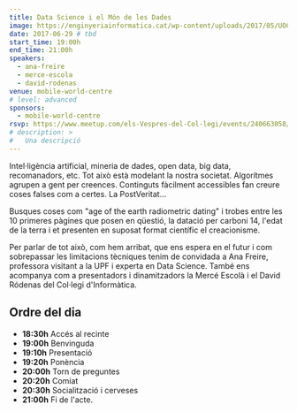 ```yaml
---
title: Data Science i el Món de les Dades
image: https://enginyeriainformatica.cat/wp-content/uploads/2017/05/UOC-Data-Day-Barcelona.jpg
date: 2017-06-29 # tbd
start_time: 19:00h
end_time: 21:00h
speakers: 
  - ana-freire
  - merce-escola
  - david-rodenas
venue: mobile-world-centre
# level: advanced
sponsors:
  - mobile-world-centre
rsvp: https://www.meetup.com/els-Vespres-del-Col-legi/events/240663058/
# description: >
#   Una descripció
---
```

Intel·ligència artificial, mineria de dades, open data, big data, recomanadors, etc. Tot això està modelant la nostra societat. Algorítmes agrupen a gent per creences. Continguts fàcilment accessibles fan creure coses falses com a certes. La PostVeritat...

Busques coses com "age of the earth radiometric dating" i trobes entre les 10 primeres pàgines que posen en qüestió, la datació per carboni 14, l'edat de la terra i et presenten en suposat format científic el creacionisme.

Per parlar de tot això, com hem arribat, que ens espera en el futur i com sobrepassar les limitacions tècniques tenim de convidada a Ana Freire, professora visitant a la UPF i experta en Data Science. També ens acompanya com a presentadors i dinamitzadors la Mercé Escolà i el David Ródenas del Col·legi d'Informàtica.

Ordre del dia
-------------

- **18:30h** Accés al recinte
- **19:00h** Benvinguda
- **19:10h** Presentació
- **19:20h** Ponència
- **20:00h** Torn de preguntes
- **20:20h** Comiat
- **20:30h** Socialització i cerveses
- **21:00h** Fi de l'acte.
